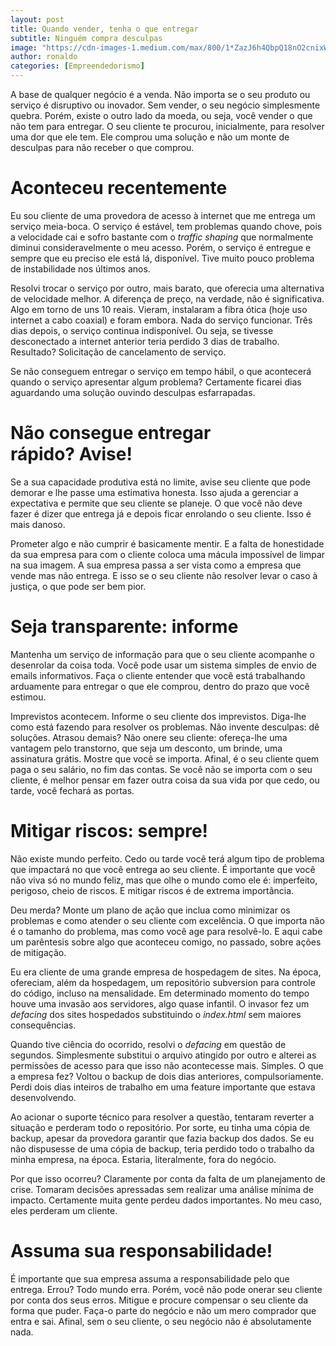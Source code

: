 ```yaml
---
layout: post
title: Quando vender, tenha o que entregar
subtitle: Ninguém compra desculpas
image: "https://cdn-images-1.medium.com/max/800/1*ZazJ6h4QbpQ18nO2cnixWA.jpeg"
author: ronaldo
categories: [Empreendedorismo]
---
```


A base de qualquer negócio é a venda. Não importa se o seu produto ou serviço é
disruptivo ou inovador. Sem vender, o seu negócio simplesmente quebra. Porém,
existe o outro lado da moeda, ou seja, você vender o que não tem para entregar.
O seu cliente te procurou, inicialmente, para resolver uma dor que ele tem. Ele
comprou uma solução e não um monte de desculpas para não receber o que comprou.

# Aconteceu recentemente

Eu sou cliente de uma provedora de acesso à internet que me entrega um serviço
meia-boca. O serviço é estável, tem problemas quando chove, pois a velocidade
cai e sofro bastante com o *traffic shaping* que normalmente diminui
consideravelmente o meu acesso. Porém, o serviço é entregue e sempre que eu
preciso ele está lá, disponível. Tive muito pouco problema de instabilidade nos
últimos anos.

Resolvi trocar o serviço por outro, mais barato, que oferecia uma alternativa de
velocidade melhor. A diferença de preço, na verdade, não é significativa. Algo
em torno de uns 10 reais. Vieram, instalaram a fibra ótica (hoje uso internet a
cabo coaxial) e foram embora. Nada do serviço funcionar. Três dias depois, o
serviço continua indisponível. Ou seja, se tivesse desconectado a internet
anterior teria perdido 3 dias de trabalho. Resultado? Solicitação de
cancelamento de serviço.

Se não conseguem entregar o serviço em tempo hábil, o que acontecerá quando o
serviço apresentar algum problema? Certamente ficarei dias aguardando uma
solução ouvindo desculpas esfarrapadas.

# Não consegue entregar rápido? Avise!

Se a sua capacidade produtiva está no limite, avise seu cliente que pode demorar
e lhe passe uma estimativa honesta. Isso ajuda a gerenciar a expectativa e
permite que seu cliente se planeje. O que você não deve fazer é dizer que
entrega já e depois ficar enrolando o seu cliente. Isso é mais danoso.

Prometer algo e não cumprir é basicamente mentir. E a falta de honestidade da
sua empresa para com o cliente coloca uma mácula impossível de limpar na sua
imagem. A sua empresa passa a ser vista como a empresa que vende mas não
entrega. E isso se o seu cliente não resolver levar o caso à justiça, o que pode
ser bem pior.

# Seja transparente: informe

Mantenha um serviço de informação para que o seu cliente acompanhe o desenrolar
da coisa toda. Você pode usar um sistema simples de envio de emails
informativos. Faça o cliente entender que você está trabalhando arduamente para
entregar o que ele comprou, dentro do prazo que você estimou.

Imprevistos acontecem. Informe o seu cliente dos imprevistos. Diga-lhe como está
fazendo para resolver os problemas. Não invente desculpas: dê soluções. Atrasou
demais? Não onere seu cliente: ofereça-lhe uma vantagem pelo transtorno, que
seja um desconto, um brinde, uma assinatura grátis. Mostre que você se importa.
Afinal, é o seu cliente quem paga o seu salário, no fim das contas. Se você não
se importa com o seu cliente, é melhor pensar em fazer outra coisa da sua vida
por que cedo, ou tarde, você fechará as portas.

# Mitigar riscos: sempre!

Não existe mundo perfeito. Cedo ou tarde você terá algum tipo de problema que
impactará no que você entrega ao seu cliente. É importante que você não viva só
no mundo feliz, mas que olhe o mundo como ele é: imperfeito, perigoso, cheio de
riscos. E mitigar riscos é de extrema importância.

Deu merda? Monte um plano de ação que inclua como minimizar os problemas e como
atender o seu cliente com excelência. O que importa não é o tamanho do problema,
mas como você age para resolvê-lo. E aqui cabe um parêntesis sobre algo que
aconteceu comigo, no passado, sobre ações de mitigação.

Eu era cliente de uma grande empresa de hospedagem de sites. Na época,
ofereciam, além da hospedagem, um repositório subversion para controle do
código, incluso na mensalidade. Em determinado momento do tempo houve uma
invasão aos servidores, algo quase infantil. O invasor fez um *defacing* dos
sites hospedados substituindo o *index.html* sem maiores consequências.

Quando tive ciência do ocorrido, resolvi o *defacing* em questão de segundos.
Simplesmente substitui o arquivo atingido por outro e alterei as permissões de
acesso para que isso não acontecesse mais. Simples. O que a empresa fez? Voltou
o backup de dois dias anteriores, compulsoriamente. Perdi dois dias inteiros de
trabalho em uma feature importante que estava desenvolvendo.

Ao acionar o suporte técnico para resolver a questão, tentaram reverter a
situação e perderam todo o repositório. Por sorte, eu tinha uma cópia de backup,
apesar da provedora garantir que fazia backup dos dados. Se eu não dispusesse de
uma cópia de backup, teria perdido todo o trabalho da minha empresa, na época.
Estaria, literalmente, fora do negócio.

Por que isso ocorreu? Claramente por conta da falta de um planejamento de crise.
Tomaram decisões apressadas sem realizar uma análise mínima de impacto.
Certamente muita gente perdeu dados importantes. No meu caso, eles perderam um
cliente.

# Assuma sua responsabilidade!

É importante que sua empresa assuma a responsabilidade pelo que entrega. Errou?
Todo mundo erra. Porém, você não pode onerar seu cliente por conta dos seus
erros. Mitigue e procure compensar o seu cliente da forma que puder. Faça-o
parte do negócio e não um mero comprador que entra e sai. Afinal, sem o seu
cliente, o seu negócio não é absolutamente nada.
